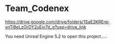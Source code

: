 # Team_Codenex

https://drive.google.com/drive/folders/1SaE2KRErq-vnTl8eLzOrDY2uEjv7jt_g?usp=drive_link

You need Unreal Engine 5.2 to open this project.....
